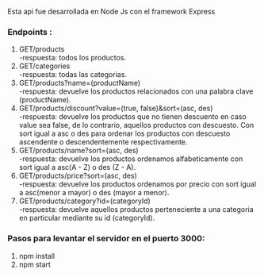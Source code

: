 Esta api fue desarrollada en Node Js con el framework Express

### Endpoints :

1. GET/products </br>
-respuesta: todos los productos.
2. GET/categories </br>
-respuesta: todas las categorias.
3. GET/products?name=(productName) </br>
-respuesta: devuelve los productos relacionados con una palabra clave (productName).
4. GET/products/discount?value=(true, false)&sort=(asc, des) </br>
-respuesta: devuelve los productos que no tienen descuento en caso value sea false, de lo contrario, aquellos productos con descuesto. Con sort igual a asc o des para ordenar los productos con descuesto ascendente o descendentemente respectivamente.
5. GET/products/name?sort=(asc, des) </br>
-respuesta: devuelve los productos ordenamos alfabeticamente con sort igual a asc(A - Z) o des (Z - A).
6. GET/products/price?sort=(asc, des) </br>
-respuesta: devuelve los productos ordenamos por precio con sort igual a asc(menor a mayor) o des (mayor a menor).
7. GET/products/category?id=(categoryId) </br>
-respuesta: devuelve aquellos productos perteneciente a una categoria en particular mediante su id (categoryId).


### Pasos para levantar el servidor en el puerto 3000:
1. npm install
2. npm start
